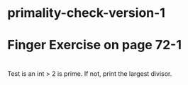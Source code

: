 # primality-check-version-1
# Finger Exercise on page 72-1 
# 
Test is an int > 2 is prime. If not, print the largest divisor.

